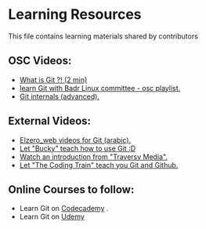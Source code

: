 # Learning Resources

This file contains learning materials shared by contributors

## OSC Videos:
* [What is Git ?! (2 min)](https://www.youtube.com/watch?v=HEmfKX3prdA)
* [learn Git with Badr Linux committee - osc playlist.](https://www.youtube.com/playlist?list=PLanhLNyaKYBn7H4ekD2aOAimlSiNJaeh8)
* [Git internals (advanced).](https://www.youtube.com/watch?v=8OKRA2-hTOE&list=PLanhLNyaKYBmdcqQgwy3itwX6pBVzpEQs)
  
## External Videos:
* [Elzero_web videos for Git (arabic).]()
* [Let "Bucky" teach how to use Git :D](https://www.youtube.com/watch?v=cEGIFZDyszA&index=1&list=PL6gx4Cwl9DGAKWClAD_iKpNC0bGHxGhcx)
* [Watch an introduction from "Traversy Media".](https://www.youtube.com/watch?v=SWYqp7iY_Tc)
* [Let "The Coding Train" teach you Git and Github.](https://www.youtube.com/watch?v=BCQHnlnPusY&list=PLRqwX-V7Uu6ZF9C0YMKuns9sLDzK6zoiV)


## Online Courses to follow:
* Learn Git on [Codecademy](https://www.codecademy.com/learn/learn-git) .
* Learn Git on [Udemy](https://www.udemy.com/git-complete)
